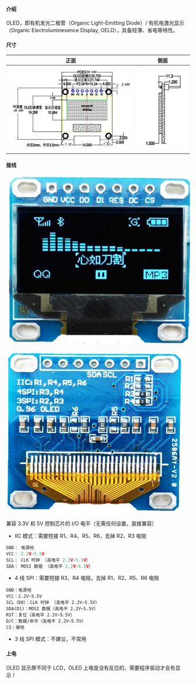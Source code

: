 #### 介绍

OLED，即有机发光二极管（Organic Light-Emitting Diode）/ 有机电激光显示（Organic Electroluminesence Display, OELD），具备轻薄、省电等特性。

#### 尺寸

| 正面               | 侧面               |
| ------------------ | ------------------ |
| ![1](README.assets/1.png) | ![2](README.assets/2.png) |

#### 接线

![3](README.assets/3.png)

![4](README.assets/4.png)

兼容 3.3V 和 5V 控制芯片的 I/O 电平（无需任何设置，直接兼容）

* IIC 模式：需要短接 R1、R4、R5、R6，去掉 R2、R3 电阻

```c
GND： 电源地
VCC： 2.2V~5.5V
SCL： CLK 时钟 （高电平 2.2V~5.5V）
SDA： MOSI 数据 （高电平 2.2V~5.5V）
```

* 4 线 SPI：需要短接 R3、R4 电阻，去掉 R1、R2、R5、R6 电阻

```
GND：电源地
VCC：2.2V~5.5V
SCL（D0）：CLK 时钟 （高电平 2.2V~5.5V）
SDA(D1)：MOSI 数据（高电平 2.2V~5.5V）
RST：复位（高电平 2.2V~5.5V）
D/C：数据/命令（高电平 2.2V~5.5V）
CS：接地
```

* 3 线 SPI 模式：不建议，不常用

#### 上电

OLED 显示屏不同于 LCD，OLED 上电是没有反应的，需要程序驱动才会有显示！
